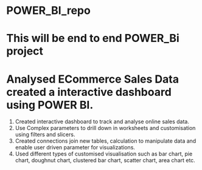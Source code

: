 # POWER_BI_repo
# This will be end to end POWER_Bi project
# Analysed ECommerce Sales Data created a interactive dashboard using POWER BI.

1. Created interactive dashboard to track and analyse online sales data.
2. Use Complex parameters to drill down in worksheets and customisation using filters and slicers.
3. Created connections join new tables, calculation to manipulate data and enable user driven parameter for visualizations.
4. Used different types of customised visualisation such as bar chart, pie chart, doughnut chart, clustered bar chart, scatter chart, area chart etc.

